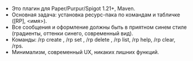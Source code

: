 <!-- Use this file to provide workspace-specific custom instructions to Copilot. For more details, visit https://code.visualstudio.com/docs/copilot/copilot-customization#_use-a-githubcopilotinstructionsmd-file -->

- Это плагин для Paper/Purpur/Spigot 1.21+, Maven.
- Основная задача: установка ресурс-пака по командам и табличке ([RP], <имя>).
- Все сообщения и оформление должны быть в приятном синем стиле (градиенты, оттенки синего, современный вид).
- Команды: /rp create <name> <url> <description>, /rp set <name>, /rp delete <name>, /rp list, /rp help, /rp clear, /rps.
- Минимализм, современный UX, никаких лишних функций.
